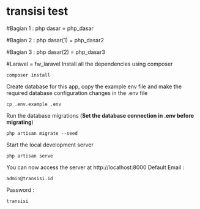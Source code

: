 # transisi test

#Bagian 1 : php dasar = php_dasar

#Bagian 2 : php dasar(1) = php_dasar2

#Bagian 3 : php dasar(2) = php_dasar3

#Laravel = fw_laravel
Install all the dependencies using composer

    composer install

Create database for this app, copy the example env file and make the required database configuration changes in the .env file

    cp .env.example .env

Run the database migrations (**Set the database connection in .env before migrating**)

    php artisan migrate --seed

Start the local development server

    php artisan serve

You can now access the server at http://localhost:8000
Default Email :

    admin@transisi.id 

Password : 

    transisi

